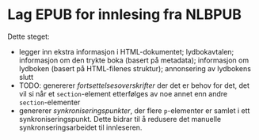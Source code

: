 Lag EPUB for innlesing fra NLBPUB
=================

Dette steget:
- legger inn ekstra informasjon i HTML-dokumentet; lydbokavtalen; informasjon om den trykte boka (basert på metadata); informasjon om lydboken (basert på HTML-filenes struktur); annonsering av lydbokens slutt
- TODO: genererer *fortsettelsesoverskrifter* der det er behov for det, det vil si når et `section`-element etterfølges av noe annet enn andre `section`-elementer
- genererer *synkroniseringspunkter*, der flere `p`-elementer er samlet i ett synkroniseringspunkt. Dette bidrar til å redusere det manuelle synkronseringsarbeidet til innleseren.
